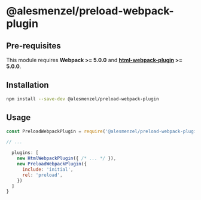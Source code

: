 # @alesmenzel/preload-webpack-plugin

## Pre-requisites

This module requires **Webpack >= 5.0.0** and **[html-webpack-plugin](https://github.com/ampedandwired/html-webpack-plugin) >= 5.0.0**.

## Installation

```bash
npm install --save-dev @alesmenzel/preload-webpack-plugin
```

## Usage

```js
const PreloadWebpackPlugin = require('@alesmenzel/preload-webpack-plugin');

// ...

  plugins: [
    new HtmlWebpackPlugin({ /* ... */ }),
    new PreloadWebpackPlugin({
      include: 'initial',
      rel: 'preload',
    })
  ]
}
```
